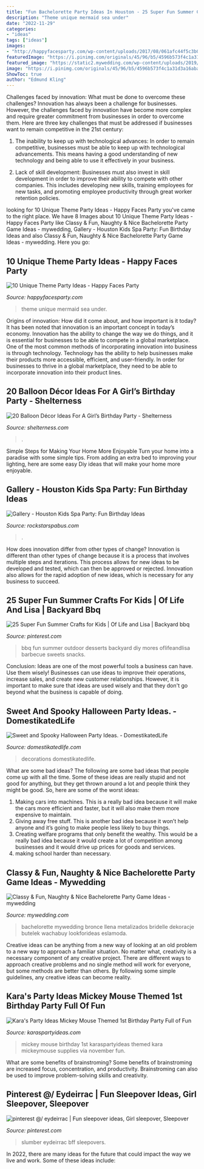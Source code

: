 ```yaml
---
title: "Fun Bachelorette Party Ideas In Houston - 25 Super Fun Summer Crafts For Kids"
description: "Theme unique mermaid sea under"
date: "2022-11-29"
categories:
- "ideas"
tags: ["ideas"]
images:
- "http://happyfacesparty.com/wp-content/uploads/2017/08/061afc44f5c3b002e46f9fed9352737d.jpg"
featuredImage: "https://i.pinimg.com/originals/45/96/b5/4596b573f4c1a31d3a16aba1bcb0c308.jpg"
featured_image: "https://static2.mywedding.com/wp-content/uploads/2019/04/14153922/ring-toss-game.jpg"
image: "https://i.pinimg.com/originals/45/96/b5/4596b573f4c1a31d3a16aba1bcb0c308.jpg"
ShowToc: true
author: "Edmund Kling"
---
```



Challenges faced by innovation: What must be done to overcome these challenges?
Innovation has always been a challenge for businesses. However, the challenges faced by innovation have become more complex and require greater commitment from businesses in order to overcome them. Here are three key challenges that must be addressed if businesses want to remain competitive in the 21st century:
1. The inability to keep up with technological advances: In order to remain competitive, businesses must be able to keep up with technological advancements. This means having a good understanding of new technology and being able to use it effectively in your business.

2. Lack of skill development: Businesses must also invest in skill development in order to improve their ability to compete with other companies. This includes developing new skills, training employees for new tasks, and promoting employee productivity through great worker retention policies.


	

		
looking for 10 Unique Theme Party Ideas - Happy Faces Party you've came to the right place. We have 8 Images about 10 Unique Theme Party Ideas - Happy Faces Party like Classy &amp; Fun, Naughty &amp; Nice Bachelorette Party Game Ideas - mywedding, Gallery - Houston Kids Spa Party: Fun Birthday Ideas and also Classy &amp; Fun, Naughty &amp; Nice Bachelorette Party Game Ideas - mywedding. Here you go:
		
    
## 10 Unique Theme Party Ideas - Happy Faces Party

<img loading=lazy src="http://happyfacesparty.com/wp-content/uploads/2017/08/061afc44f5c3b002e46f9fed9352737d.jpg" onerror="this.onerror=null;this.src='https://tse4.mm.bing.net/th?id=OIP.LtvcQbEKNtQZ_01sy3iDNQHaLH&amp;pid=15.1';" alt="10 Unique Theme Party Ideas - Happy Faces Party">

_Source: happyfacesparty.com_

>theme unique mermaid sea under. 

	

Origins of innovation: How did it come about, and how important is it today?
It has been noted that innovation is an important concept in today’s economy. Innovation has the ability to change the way we do things, and it is essential for businesses to be able to compete in a global marketplace. One of the most common methods of incorporating innovation into business is through technology. Technology has the ability to help businesses make their products more accessible, efficient, and user-friendly. In order for businesses to thrive in a global marketplace, they need to be able to incorporate innovation into their product lines.

    
## 20 Balloon Décor Ideas For A Girl’s Birthday Party - Shelterness

<img loading=lazy src="https://i.shelterness.com/2017/03/17-oversized-pink-balloons-for-decorating-a-dessert-table.jpg" onerror="this.onerror=null;this.src='https://tse2.mm.bing.net/th?id=OIP.BRPvCWXyjO_-y--X9ApYSgHaLH&amp;pid=15.1';" alt="20 Balloon Décor Ideas For A Girl’s Birthday Party - Shelterness">

_Source: shelterness.com_

>. 

	

Simple Steps for Making Your Home More Enjoyable
Turn your home into a paradise with some simple tips. From adding an extra bed to improving your lighting, here are some easy Diy ideas that will make your home more enjoyable.

    
## Gallery - Houston Kids Spa Party: Fun Birthday Ideas

<img loading=lazy src="http://rockstarspabus.com/wp-content/uploads/2019/05/rockstarspabus-photo-gallery-katy-tx.jpg" onerror="this.onerror=null;this.src='https://tse4.mm.bing.net/th?id=OIP.nhiPNwVMAE3ZqtOP-DDJoAHaE8&amp;pid=15.1';" alt="Gallery - Houston Kids Spa Party: Fun Birthday Ideas">

_Source: rockstarspabus.com_

>. 

	

How does innovation differ from other types of change?
Innovation is different than other types of change because it is a process that involves multiple steps and iterations. This process allows for new ideas to be developed and tested, which can then be approved or rejected. Innovation also allows for the rapid adoption of new ideas, which is necessary for any business to succeed.

    
## 25 Super Fun Summer Crafts For Kids | Of Life And Lisa | Backyard Bbq

<img loading=lazy src="https://i.pinimg.com/originals/45/96/b5/4596b573f4c1a31d3a16aba1bcb0c308.jpg" onerror="this.onerror=null;this.src='https://tse1.mm.bing.net/th?id=OIP.3aCcNMuJrHjG4hqdkio0xAHaLG&amp;pid=15.1';" alt="25 Super Fun Summer Crafts for Kids | Of Life and Lisa | Backyard bbq">

_Source: pinterest.com_

>bbq fun summer outdoor desserts backyard diy mores oflifeandlisa barbecue sweets snacks. 

	

Conclusion: Ideas are one of the most powerful tools a business can have. Use them wisely!
Businesses can use ideas to improve their operations, increase sales, and create new customer relationships. However, it is important to make sure that ideas are used wisely and that they don't go beyond what the business is capable of doing.

    
## Sweet And Spooky Halloween Party Ideas. - DomestikatedLife

<img loading=lazy src="https://domestikatedlife.com/wp-content/uploads/2019/09/Family-Circle-Halloween-Advertorial_Drink5.jpg" onerror="this.onerror=null;this.src='https://tse2.mm.bing.net/th?id=OIP.vFPJplU8Zjb0WPko86IPWAHaKG&amp;pid=15.1';" alt="Sweet and Spooky Halloween Party Ideas. - DomestikatedLife">

_Source: domestikatedlife.com_

>decorations domestikatedlife. 

	

What are some bad ideas?
The following are some bad ideas that people come up with all the time. Some of these ideas are really stupid and not good for anything, but they get thrown around a lot and people think they might be good. So, here are some of the worst ideas:
1) Making cars into machines. This is a really bad idea because it will make the cars more efficient and faster, but it will also make them more expensive to maintain.
2) Giving away free stuff. This is another bad idea because it won’t help anyone and it’s going to make people less likely to buy things.
3) Creating welfare programs that only benefit the wealthy. This would be a really bad idea because it would create a lot of competition among businesses and it would drive up prices for goods and services.
4) making school harder than necessary.

    
## Classy &amp; Fun, Naughty &amp; Nice Bachelorette Party Game Ideas - Mywedding

<img loading=lazy src="https://static2.mywedding.com/wp-content/uploads/2019/04/14153922/ring-toss-game.jpg" onerror="this.onerror=null;this.src='https://tse4.mm.bing.net/th?id=OIP.llVQ7lMUCo6_7J_Fv7s76gHaJ4&amp;pid=15.1';" alt="Classy &amp; Fun, Naughty &amp; Nice Bachelorette Party Game Ideas - mywedding">

_Source: mywedding.com_

>bachelorette mywedding bronce llena metalizados bridelle dekoracje butelek wachabuy lookforideas eslamoda. 

	

Creative ideas can be anything from a new way of looking at an old problem to a new way to approach a familiar situation. No matter what, creativity is a necessary component of any creative project. There are different ways to approach creative problems and no single method will work for everyone, but some methods are better than others. By following some simple guidelines, any creative ideas can become reality.

    
## Kara&#039;s Party Ideas Mickey Mouse Themed 1st Birthday Party Full Of Fun

<img loading=lazy src="http://karaspartyideas.com/wp-content/uploads/2013/11/mickey-14.jpg" onerror="this.onerror=null;this.src='https://tse4.mm.bing.net/th?id=OIP.YsviyzZdgDvOROXoKliF6QHaLI&amp;pid=15.1';" alt="Kara&#039;s Party Ideas Mickey Mouse Themed 1st Birthday Party Full of Fun">

_Source: karaspartyideas.com_

>mickey mouse birthday 1st karaspartyideas themed kara mickeymouse supplies via november fun. 

	

What are some benefits of brainstroming?
Some benefits of brainstroming are increased focus, concentration, and productivity. Brainstroming can also be used to improve problem-solving skills and creativity.

    
## Pinterest @/ Eydeirrac | Fun Sleepover Ideas, Girl Sleepover, Sleepover

<img loading=lazy src="https://i.pinimg.com/736x/0e/c7/9e/0ec79ed8cce293f7c0c0bba989b31fe3.jpg" onerror="this.onerror=null;this.src='https://tse4.mm.bing.net/th?id=OIP.RDc6dqcIlBYE2doGPqoHygHaNk&amp;pid=15.1';" alt="pinterest @/ eydeirrac | Fun sleepover ideas, Girl sleepover, Sleepover">

_Source: pinterest.com_

>slumber eydeirrac bff sleepovers. 

	

In 2022, there are many ideas for the future that could impact the way we live and work. Some of these ideas include:

